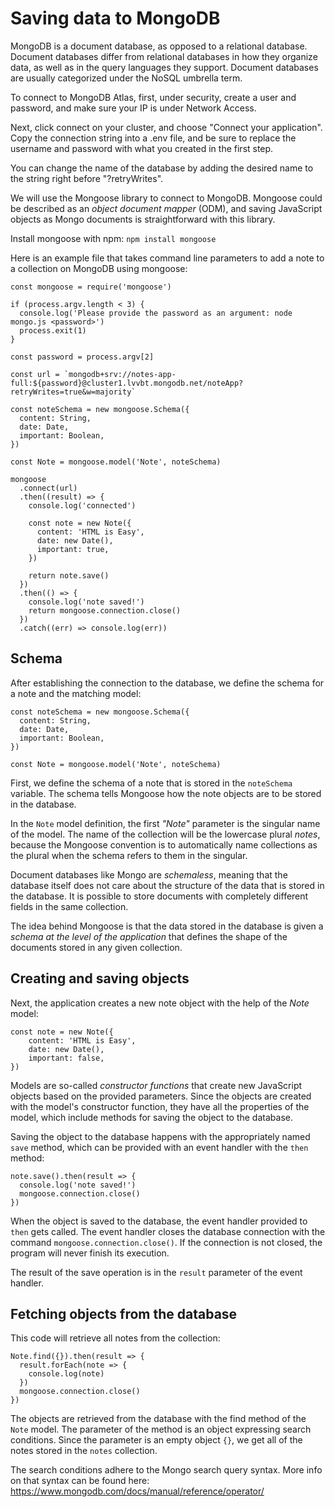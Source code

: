 # Saving data to MongoDB

MongoDB is a document database, as opposed to a relational database. Document databases differ from relational databases in how they organize data, as well as in the query languages they support. Document databases are usually categorized under the NoSQL umbrella term.

To connect to MongoDB Atlas, first, under security, create a user and password, and make sure your IP is under Network Access.

Next, click connect on your cluster, and choose "Connect your application". Copy the connection string into a .env file, and be sure to replace the username and password with what you created in the first step.

You can change the name of the database by adding the desired name to the string right before "?retryWrites".

We will use the Mongoose library to connect to MongoDB. Mongoose could be described as an *object document mapper* (ODM), and saving JavaScript objects as Mongo documents is straightforward with this library.

Install mongoose with npm: `npm install mongoose`

Here is an example file that takes command line parameters to add a note to a collection on MongoDB using mongoose:
```
const mongoose = require('mongoose')

if (process.argv.length < 3) {
  console.log('Please provide the password as an argument: node mongo.js <password>')
  process.exit(1)
}

const password = process.argv[2]

const url = `mongodb+srv://notes-app-full:${password}@cluster1.lvvbt.mongodb.net/noteApp?retryWrites=true&w=majority`

const noteSchema = new mongoose.Schema({
  content: String,
  date: Date,
  important: Boolean,
})

const Note = mongoose.model('Note', noteSchema)

mongoose
  .connect(url)
  .then((result) => {
    console.log('connected')

    const note = new Note({
      content: 'HTML is Easy',
      date: new Date(),
      important: true,
    })

    return note.save()
  })
  .then(() => {
    console.log('note saved!')
    return mongoose.connection.close()
  })
  .catch((err) => console.log(err))
```

## Schema

After establishing the connection to the database, we define the schema for a note and the matching model:
```
const noteSchema = new mongoose.Schema({
  content: String,
  date: Date,
  important: Boolean,
})

const Note = mongoose.model('Note', noteSchema)
```

First, we define the schema of a note that is stored in the `noteSchema` variable. The schema tells Mongoose how the note objects are to be stored in the database.

In the `Note` model definition, the first *"Note"* parameter is the singular name of the model. The name of the collection will be the lowercase plural *notes*, because the Mongoose convention is to automatically name collections as the plural when the schema refers to them in the singular.

Document databases like Mongo are *schemaless*, meaning that the database itself does not care about the structure of the data that is stored in the database. It is possible to store documents with completely different fields in the same collection.

The idea behind Mongoose is that the data stored in the database is given a *schema at the level of the application* that defines the shape of the documents stored in any given collection.

## Creating and saving objects

Next, the application creates a new note object with the help of the *Note* model:
```
const note = new Note({
    content: 'HTML is Easy',
    date: new Date(),
    important: false,
})
```

Models are so-called *constructor functions* that create new JavaScript objects based on the provided parameters. Since the objects are created with the model's constructor function, they have all the properties of the model, which include methods for saving the object to the database.

Saving the object to the database happens with the appropriately named `save` method, which can be provided with an event handler with the `then` method:
```
note.save().then(result => {
  console.log('note saved!')
  mongoose.connection.close()
})
```

When the object is saved to the database, the event handler provided to `then` gets called. The event handler closes the database connection with the command `mongoose.connection.close()`. If the connection is not closed, the program will never finish its execution.

The result of the save operation is in the `result` parameter of the event handler.

## Fetching objects from the database

This code will retrieve all notes from the collection:
```
Note.find({}).then(result => {
  result.forEach(note => {
    console.log(note)
  })
  mongoose.connection.close()
})
```

The objects are retrieved from the database with the find method of the `Note` model. The parameter of the method is an object expressing search conditions. Since the parameter is an empty object `{}`, we get all of the notes stored in the `notes` collection.

The search conditions adhere to the Mongo search query syntax. More info on that syntax can be found here:
https://www.mongodb.com/docs/manual/reference/operator/


